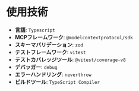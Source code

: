 # 使用技術
- **言語**: `Typescript`
- **MCPフレームワーク**: `@modelcontextprotocol/sdk`
- **スキーマバリデーション**: `zod`
- **テストフレームワーク**: `vitest`
- **テストカバレッジツール**: `@vitest/coverage-v8`
- **デバッガー**: `debug`
- **エラーハンドリング**: `neverthrow`
- **ビルドツール**: `TypeScript Compiler`